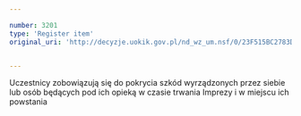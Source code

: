```yaml
---

number: 3201
type: 'Register item'
original_uri: 'http://decyzje.uokik.gov.pl/nd_wz_um.nsf/0/23F515BC2783D02EC1257A0D0029AAA0?OpenDocument'


---
```


Uczestnicy zobowiązują się do pokrycia szkód wyrządzonych przez siebie lub osób będących pod ich opieką w czasie trwania Imprezy i w miejscu ich powstania
